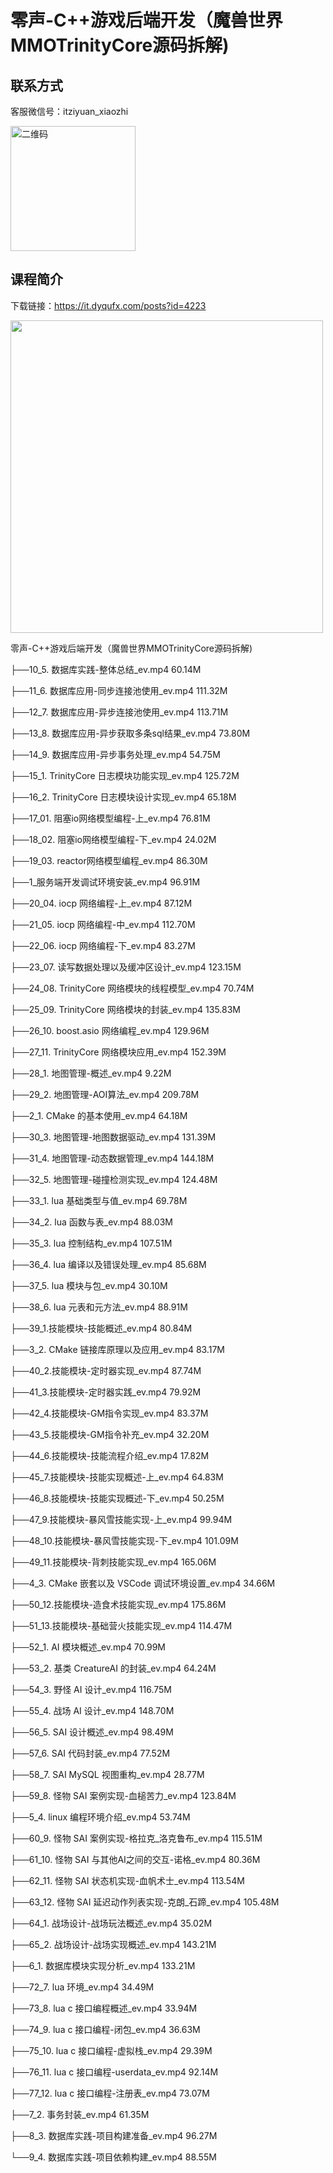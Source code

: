 # 零声-C++游戏后端开发（魔兽世界MMOTrinityCore源码拆解)

## 联系方式

客服微信号：itziyuan_xiaozhi

<img src="https://ziyuanyun.oss-cn-guangzhou.aliyuncs.com/common/20240614073449/666b82192834a.jpg" width="200" height="200" alt="二维码">

## 课程简介

下载链接：https://it.dyqufx.com/posts?id=4223

<img src="https://ziyuanyun.oss-cn-guangzhou.aliyuncs.com/yun/20240704073004/6685defc3b486.jpg" width="500" alt="">

  

 零声-C++游戏后端开发（魔兽世界MMOTrinityCore源码拆解)

 ├──10_5. 数据库实践-整体总结_ev.mp4 60.14M

 ├──11_6. 数据库应用-同步连接池使用_ev.mp4 111.32M

 ├──12_7. 数据库应用-异步连接池使用_ev.mp4 113.71M

 ├──13_8. 数据库应用-异步获取多条sql结果_ev.mp4 73.80M

 ├──14_9. 数据库应用-异步事务处理_ev.mp4 54.75M

 ├──15_1. TrinityCore 日志模块功能实现_ev.mp4 125.72M

 ├──16_2. TrinityCore 日志模块设计实现_ev.mp4 65.18M

 ├──17_01. 阻塞io网络模型编程-上_ev.mp4 76.81M

 ├──18_02. 阻塞io网络模型编程-下_ev.mp4 24.02M

 ├──19_03. reactor网络模型编程_ev.mp4 86.30M

 ├──1_服务端开发调试环境安装_ev.mp4 96.91M

 ├──20_04. iocp 网络编程-上_ev.mp4 87.12M

 ├──21_05. iocp 网络编程-中_ev.mp4 112.70M

 ├──22_06. iocp 网络编程-下_ev.mp4 83.27M

 ├──23_07. 读写数据处理以及缓冲区设计_ev.mp4 123.15M

 ├──24_08. TrinityCore 网络模块的线程模型_ev.mp4 70.74M

 ├──25_09. TrinityCore 网络模块的封装_ev.mp4 135.83M

 ├──26_10. boost.asio 网络编程_ev.mp4 129.96M

 ├──27_11. TrinityCore 网络模块应用_ev.mp4 152.39M

 ├──28_1. 地图管理-概述_ev.mp4 9.22M

 ├──29_2. 地图管理-AOI算法_ev.mp4 209.78M

 ├──2_1. CMake 的基本使用_ev.mp4 64.18M

 ├──30_3. 地图管理-地图数据驱动_ev.mp4 131.39M

 ├──31_4. 地图管理-动态数据管理_ev.mp4 144.18M

 ├──32_5. 地图管理-碰撞检测实现_ev.mp4 124.48M

 ├──33_1. lua 基础类型与值_ev.mp4 69.78M

 ├──34_2. lua 函数与表_ev.mp4 88.03M

 ├──35_3. lua 控制结构_ev.mp4 107.51M

 ├──36_4. lua 编译以及错误处理_ev.mp4 85.68M

 ├──37_5. lua 模块与包_ev.mp4 30.10M

 ├──38_6. lua 元表和元方法_ev.mp4 88.91M

 ├──39_1.技能模块-技能概述_ev.mp4 80.84M

 ├──3_2. CMake 链接库原理以及应用_ev.mp4 83.17M

 ├──40_2.技能模块-定时器实现_ev.mp4 87.74M

 ├──41_3.技能模块-定时器实践_ev.mp4 79.92M

 ├──42_4.技能模块-GM指令实现_ev.mp4 83.37M

 ├──43_5.技能模块-GM指令补充_ev.mp4 32.20M

 ├──44_6.技能模块-技能流程介绍_ev.mp4 17.82M

 ├──45_7.技能模块-技能实现概述-上_ev.mp4 64.83M

 ├──46_8.技能模块-技能实现概述-下_ev.mp4 50.25M

 ├──47_9.技能模块-暴风雪技能实现-上_ev.mp4 99.94M

 ├──48_10.技能模块-暴风雪技能实现-下_ev.mp4 101.09M

 ├──49_11.技能模块-背刺技能实现_ev.mp4 165.06M

 ├──4_3. CMake 嵌套以及 VSCode 调试环境设置_ev.mp4 34.66M

 ├──50_12.技能模块-造食术技能实现_ev.mp4 175.86M

 ├──51_13.技能模块-基础营火技能实现_ev.mp4 114.47M

 ├──52_1. AI 模块概述_ev.mp4 70.99M

 ├──53_2. 基类 CreatureAI 的封装_ev.mp4 64.24M

 ├──54_3. 野怪 AI 设计_ev.mp4 116.75M

 ├──55_4. 战场 AI 设计_ev.mp4 148.70M

 ├──56_5. SAI 设计概述_ev.mp4 98.49M

 ├──57_6. SAI 代码封装_ev.mp4 77.52M

 ├──58_7. SAI MySQL 视图重构_ev.mp4 28.77M

 ├──59_8. 怪物 SAI 案例实现-血槌苦力_ev.mp4 123.84M

 ├──5_4. linux 编程环境介绍_ev.mp4 53.74M

 ├──60_9. 怪物 SAI 案例实现-格拉克_洛克鲁布_ev.mp4 115.51M

 ├──61_10. 怪物 SAI 与其他AI之间的交互-诺格_ev.mp4 80.36M

 ├──62_11. 怪物 SAI 状态机实现-血帆术士_ev.mp4 113.54M

 ├──63_12. 怪物 SAI 延迟动作列表实现-克朗_石蹄_ev.mp4 105.48M

 ├──64_1. 战场设计-战场玩法概述_ev.mp4 35.02M

 ├──65_2. 战场设计-战场实现概述_ev.mp4 143.21M

 ├──6_1. 数据库模块实现分析_ev.mp4 133.21M

 ├──72_7. lua 环境_ev.mp4 34.49M

 ├──73_8. lua c 接口编程概述_ev.mp4 33.94M

 ├──74_9. lua c 接口编程-闭包_ev.mp4 36.63M

 ├──75_10. lua c 接口编程-虚拟栈_ev.mp4 29.39M

 ├──76_11. lua c 接口编程-userdata_ev.mp4 92.14M

 ├──77_12. lua c 接口编程-注册表_ev.mp4 73.07M

 ├──7_2. 事务封装_ev.mp4 61.35M

 ├──8_3. 数据库实践-项目构建准备_ev.mp4 96.27M

 └──9_4. 数据库实践-项目依赖构建_ev.mp4 88.55M

  